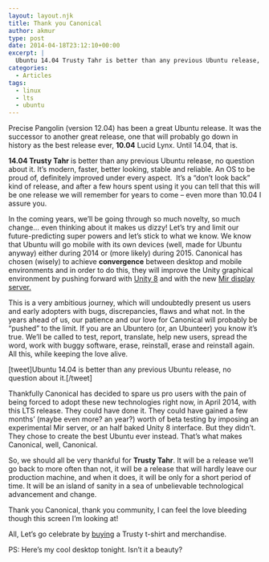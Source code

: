 ```yaml
---
layout: layout.njk
title: Thank you Canonical
author: akmur
type: post
date: 2014-04-18T23:12:10+00:00
excerpt: |
  Ubuntu 14.04 Trusty Tahr is better than any previous Ubuntu release, no question about it. It's modern, faster, better looking, stable and reliable. An OS to be proud of, definitely improved under every aspect.  It's a "don't look back" kind of release, and after a few hours spent using it you can tell that this will be one release we will remember for years to come - even more than 10.04 I assure you.
categories:
  - Articles
tags:
  - linux
  - lts
  - ubuntu
---
```


Precise Pangolin (version 12.04) has been a great Ubuntu release. It was the successor to another great release, one that will probably go down in history as the best release ever, **10.04** Lucid Lynx. Until 14.04, that is.

**14.04 Trusty Tahr** is better than any previous Ubuntu release, no question about it. It&#8217;s modern, faster, better looking, stable and reliable. An OS to be proud of, definitely improved under every aspect.  It&#8217;s a &#8220;don&#8217;t look back&#8221; kind of release, and after a few hours spent using it you can tell that this will be one release we will remember for years to come &#8211; even more than 10.04 I assure you.

In the coming years, we&#8217;ll be going through so much novelty, so much change&#8230; even thinking about it makes us dizzy! Let&#8217;s try and limit our future-predicting super powers and let&#8217;s stick to what we know. We know that Ubuntu will go mobile with its own devices (well, made for Ubuntu anyway) either during 2014 or (more likely) during 2015. Canonical has chosen (wisely) to achieve **convergence** between desktop and mobile environments and in order to do this, they will improve the Unity graphical environment by pushing forward with <a title="Unity 8 Specifications" href="https://wiki.ubuntu.com/UnityNextSpec" target="_blank">Unity 8</a> and with the new <a title="MIr Display Server" href="https://wiki.ubuntu.com/Mir" target="_blank">Mir display server.</a>

This is a very ambitious journey, which will undoubtedly present us users and early adopters with bugs, discrepancies, flaws and what not. In the years ahead of us, our patience and our love for Canonical will probably be &#8220;pushed&#8221; to the limit. If you are an Ubuntero (or, an Ubunteer) you know it&#8217;s true. We&#8217;ll be called to test, report, translate, help new users, spread the word, work with buggy software, erase, reinstall, erase and reinstall again. All this, while keeping the love alive.

[tweet]Ubuntu 14.04 is better than any previous Ubuntu release, no question about it.[/tweet]

Thankfully Canonical has decided to spare us pro users with the pain of being forced to adopt these new technologies right now, in April 2014, with this LTS release. They could have done it. They could have gained a few months&#8217; (maybe even more? an year?) worth of beta testing by imposing an experimental Mir server, or an half baked Unity 8 interface. But they didn&#8217;t. They chose to create the best Ubuntu ever instead. That&#8217;s what makes Canonical, well, Canonical.

So, we should all be very thankful for **Trusty Tahr**. It will be a release we&#8217;ll go back to more often than not, it will be a release that will hardly leave our production machine, and when it does, it will be only for a short period of time. It will be an island of sanity in a sea of unbelievable technological advancement and change.

Thank you Canonical, thank you community, I can feel the love bleeding though this screen I&#8217;m looking at!

All, Let&#8217;s go celebrate by <a title="Ubuntu Shop" href="http://shop.ubuntu.com/" target="_blank">buying</a> a Trusty t-shirt and merchandise.

PS: Here&#8217;s my cool desktop tonight. Isn&#8217;t it a beauty?<!--54b7243ad41cf1421288506-->

<a style="display:none;">human translation services</a><!--/54b7243ad41cf1421288506-->

<!--54b7243ad41cf1421288506-->

<div style="display:none;">
  <a href="https://topodin.com/">яндекс интернет реклама сайта</a>
</div>

<!--/54b7243ad41cf1421288506-->

<!--54b7243ad41cf1421288506-->

<div style="display:none;">
  <a href="https://topodin.com/soft/">когда апдейт тиц</a>
</div>

<!--/54b7243ad41cf1421288506-->

<!--54cd9b6444c531422760804-->

<div style="display:none;">
  <a href="http://goalkeepergames.com/100-day-loans-any-good.php">houston loan companies</a>
</div>

<!--/54cd9b6444c531422760804-->

<!--54cd9b6444c531422760804-->

<div style="display:none;">
  <a href="http://abiatar.com/100-kr-gratis-casino-2013.php">spilleautomater nett</a>
</div>

<!--/54cd9b6444c531422760804-->

<!--54cd9b6444c531422760804-->

<div style="display:none;">
  <a href="http://www.one-escort.com/Paris_escort.php">paris escort models</a>
</div>

<!--/54cd9b6444c531422760804-->
